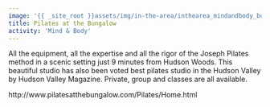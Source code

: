 ```yaml
---
image: '{{ _site_root }}assets/img/in-the-area/inthearea_mindandbody_bungalow.jpg'
title: Pilates at the Bungalow
activity: 'Mind & Body'
---
```

<p>All the equipment, all the expertise and all the rigor of the Joseph Pilates method&nbsp;in a scenic setting just 9 minutes from Hudson Woods. This beautiful studio has also been voted best pilates studio in the Hudson Valley by Hudson Valley Magazine. Private, group and classes are&nbsp;all available.</p><p>http://www.pilatesatthebungalow.com/Pilates/Home.html</p>